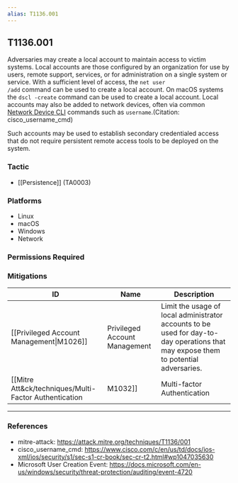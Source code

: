 ```yaml
---
alias: T1136.001
---
```


## T1136.001

Adversaries may create a local account to maintain access to victim systems. Local accounts are those configured by an organization for use by users, remote support, services, or for administration on a single system or service. With a sufficient level of access, the <code>net user /add</code> command can be used to create a local account. On macOS systems the <code>dscl -create</code> command can be used to create a local account. Local accounts may also be added to network devices, often via common [Network Device CLI](https://attack.mitre.org/techniques/T1059/008) commands such as <code>username</code>.(Citation: cisco_username_cmd)

Such accounts may be used to establish secondary credentialed access that do not require persistent remote access tools to be deployed on the system.


### Tactic
- [[Persistence]] (TA0003)

### Platforms
- Linux
- macOS
- Windows
- Network

### Permissions Required

### Mitigations

| ID | Name | Description |
| --- | --- | --- |
| [[Privileged Account Management\|M1026]] | Privileged Account Management | Limit the usage of local administrator accounts to be used for day-to-day operations that may expose them to potential adversaries. |
| [[Mitre Att&ck/techniques/Multi-Factor Authentication|M1032]] | Multi-factor Authentication | Use multi-factor authentication for user and privileged accounts. |


---
### References

- mitre-attack: https://attack.mitre.org/techniques/T1136/001
- cisco_username_cmd: https://www.cisco.com/c/en/us/td/docs/ios-xml/ios/security/s1/sec-s1-cr-book/sec-cr-t2.html#wp1047035630
- Microsoft User Creation Event: https://docs.microsoft.com/en-us/windows/security/threat-protection/auditing/event-4720

